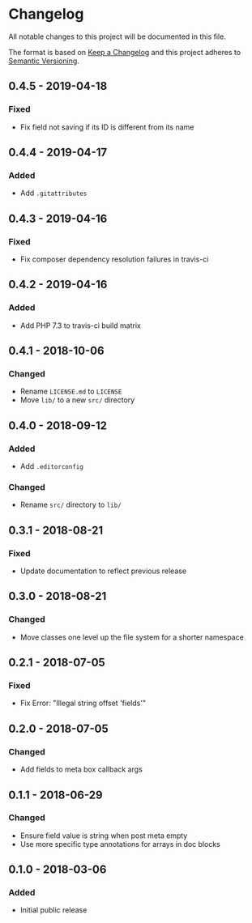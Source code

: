 # Changelog

All notable changes to this project will be documented in this file.

The format is based on [Keep a Changelog](http://keepachangelog.com/en/1.0.0/)
and this project adheres to [Semantic Versioning](http://semver.org/spec/v2.0.0.html).

## 0.4.5 - 2019-04-18

### Fixed
- Fix field not saving if its ID is different from its name

## 0.4.4 - 2019-04-17

### Added
- Add `.gitattributes`

## 0.4.3 - 2019-04-16

### Fixed
- Fix composer dependency resolution failures in travis-ci

## 0.4.2 - 2019-04-16

### Added
- Add PHP 7.3 to travis-ci build matrix

## 0.4.1 - 2018-10-06

### Changed
- Rename `LICENSE.md` to `LICENSE`
- Move `lib/` to a new `src/` directory

## 0.4.0 - 2018-09-12

### Added
- Add `.editorconfig`

### Changed
- Rename `src/` directory to `lib/`

## 0.3.1 - 2018-08-21

### Fixed
- Update documentation to reflect previous release

## 0.3.0 - 2018-08-21

### Changed
- Move classes one level up the file system for a shorter namespace

## 0.2.1 - 2018-07-05

### Fixed
- Fix Error: "Illegal string offset 'fields'"

## 0.2.0 - 2018-07-05

### Changed
- Add fields to meta box callback args

## 0.1.1 - 2018-06-29

### Changed
- Ensure field value is string when post meta empty
- Use more specific type annotations for arrays in doc blocks

## 0.1.0 - 2018-03-06

### Added
- Initial public release
